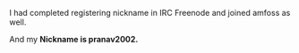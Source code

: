 I had completed registering nickname in IRC Freenode and joined amfoss as well.

And my **Nickname is pranav2002.**

